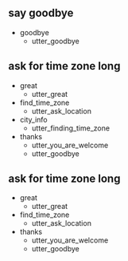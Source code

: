 ## say goodbye
* goodbye
  - utter_goodbye

## ask for time zone long
* great
  - utter_great
* find_time_zone
  - utter_ask_location
* city_info
  - utter_finding_time_zone
* thanks
  - utter_you_are_welcome
  - utter_goodbye

## ask for time zone long
* great
  - utter_great
* find_time_zone
  - utter_ask_location
* thanks
  - utter_you_are_welcome
  - utter_goodbye